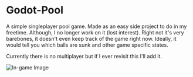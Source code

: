 # Godot-Pool
A simple singleplayer pool game. Made as an easy side project to do in my freetime. Although, I no longer work on it (lost interest). Right not it's very barebones, it doesn't even keep track of the game right now. Ideally, it would tell you which balls are sunk and other game specific states.

Currently there is no multiplayer but if I ever revisit this I'll add it.

![In-game Image](https://i.imgur.com/FHYBWpd.png)
